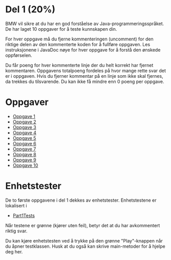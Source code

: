# Del 1 (20%)

BMW vil sikre at du har en god forståelse av Java-programmeringsspråket. De har laget 10 oppgaver for å teste kunnskapen din.

For hver oppgave må du fjerne kommenteringen (uncomment) for den riktige delen av den kommenterte koden for å fullføre oppgaven. Les instruksjonene i JavaDoc nøye for hver oppgave for å forstå den ønskede oppførselen.

Du får poeng for hver kommenterte linje der du helt korrekt har fjernet kommentaren. Oppgavens totalpoeng fordeles på hvor mange rette svar det er i oppgaven. Hvis du fjerner kommentar på en linje som ikke skal fjernes, da trekkes du tilsvarende. Du kan ikke få mindre enn 0 poeng per oppgave. 

# Oppgaver
* [Oppgave 1](Task1.java)
* [Oppgave 2](Task2.java)
* [Oppgave 3](Task3.java)
* [Oppgave 4](Task4.java)
* [Oppgave 5](Task5.java)
* [Oppgave 6](Task6.java)
* [Oppgave 7](Task7.java)
* [Oppgave 8](Task8.java)
* [Oppgave 9](Task9.java)
* [Oppgave 10](Task10.java)

# Enhetstester
De to første oppgavene i del 1 dekkes av enhetstester.
Enhetstestene er lokalisert i

* [Part1Tests](../../../../../../test/java/com/bmw/manufacturing/part1/Part1Tests.java)

Når testene er grønne (kjører uten feil), betyr det at du har avkommentert riktig svar.

Du kan kjøre enhetstesten ved å trykke på den grønne "Play"-knappen når du åpner testklassen. Husk at du også kan skrive main-metoder for å hjelpe deg her.
